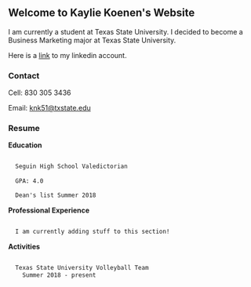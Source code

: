 ## Welcome to Kaylie Koenen's Website

I am currently a student at Texas State University. I decided to become a Business Marketing major at Texas State University.

Here is a [link](https://www.linkedin.com/in/samantha-coyle-a038b414a/) to my linkedin account.

### Contact

Cell: 830 305 3436

Email: knk51@txstate.edu

### Resume

<strong>Education</strong>

```markdown

  Seguin High School Valedictorian
	
  GPA: 4.0

  Dean's list Summer 2018

```

<strong>Professional Experience</strong>

```markdown

  I am currently adding stuff to this section!

```

<strong>Activities</strong>

```markdown

  Texas State University Volleyball Team
    Summer 2018 - present

```
